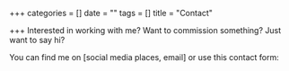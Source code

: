 +++
categories = []
date = ""
tags = []
title = "Contact"

+++
Interested in working with me? Want to commission something? Just want to say hi?

You can find me on \[social media places, email\] or use this contact form: